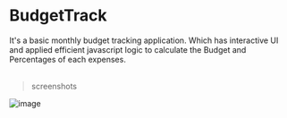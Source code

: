 # BudgetTrack

It's a basic monthly budget tracking application. Which has interactive UI and applied efficient javascript logic to calculate the Budget and Percentages of each expenses. <br> <br>

> screenshots

![image](https://user-images.githubusercontent.com/52199294/76124322-6e103f80-6020-11ea-82d2-dab3818732bd.png)
